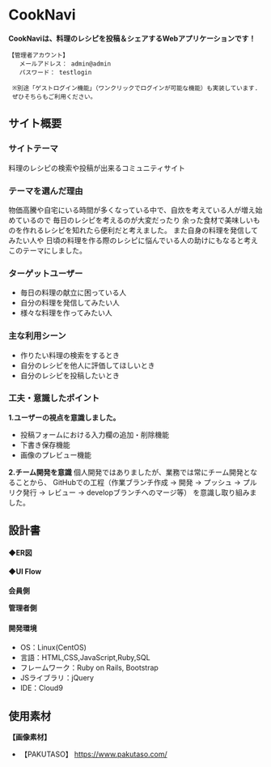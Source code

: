 # CookNavi
**CookNaviは、料理のレシピを投稿＆シェアするWebアプリケーションです！**

```
【管理者アカウント】
   メールアドレス： admin@admin
   パスワード： testlogin

 ※別途「ゲストログイン機能」（ワンクリックでログインが可能な機能）も実装しています.
 ぜひそちらもご利用ください。
```

## サイト概要

### サイトテーマ
料理のレシピの検索や投稿が出来るコミュニティサイト

### テーマを選んだ理由
物価高騰や自宅にいる時間が多くなっている中で、自炊を考えている人が増え始めているので
毎日のレシピを考えるのが大変だったり
余った食材で美味しいものを作れるレシピを知れたら便利だと考えました。
また自身の料理を発信してみたい人や
日頃の料理を作る際のレシピに悩んでいる人の助けにもなると考えこのテーマにしました。

### ターゲットユーザー
- 毎日の料理の献立に困っている人
- 自分の料理を発信してみたい人
- 様々な料理を作ってみたい人

### 主な利用シーン
- 作りたい料理の検索をするとき
- 自分のレシピを他人に評価してほしいとき
- 自分のレシピを投稿したいとき

### 工夫・意識したポイント

**1.ユーザーの視点を意識しました。**
- 投稿フォームにおける入力欄の追加・削除機能
- 下書き保存機能
- 画像のプレビュー機能

**2.チーム開発を意識**
個人開発ではありましたが、業務では常にチーム開発となることから、
GitHubでの工程（作業ブランチ作成 → 開発 → プッシュ → プルリク発行 → レビュー → developブランチへのマージ等）
を意識し取り組みました。

## 設計書
#### ◆ER図


#### ◆UI Flow
**会員側**

**管理者側**

#### 開発環境
- OS：Linux(CentOS)
- 言語：HTML,CSS,JavaScript,Ruby,SQL
- フレームワーク：Ruby on Rails, Bootstrap
- JSライブラリ：jQuery
- IDE：Cloud9

## 使用素材

**【画像素材】**
- 【PAKUTASO】 https://www.pakutaso.com/